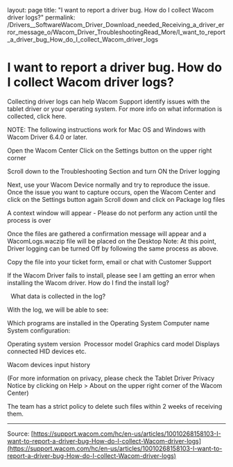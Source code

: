 layout: page
title: "I want to report a driver bug. How do I collect Wacom driver logs?"
permalink: /Drivers__SoftwareWacom_Driver_Download_needed_Receiving_a_driver_error_message_o/Wacom_Driver_TroubleshootingRead_More/I_want_to_report_a_driver_bug_How_do_I_collect_Wacom_driver_logs

# I want to report a driver bug. How do I collect Wacom driver logs?

Collecting driver logs can help Wacom Support identify issues with the tablet driver or your operating system. For more info on what information is collected, click here. 


NOTE: The following instructions work for Mac OS and Windows with Wacom Driver 6.4.0 or later.

Open the Wacom Center
Click on the Settings button on the upper right corner

Scroll down to the Troubleshooting Section and turn ON the Driver logging

Next, use your Wacom Device normally and try to reproduce the issue.
Once the issue you want to capture occurs, open the Wacom Center and click on the Settings button again
Scroll down and click on Package log files

A context window will appear - Please do not perform any action until the process is over

Once the files are gathered a confirmation message will appear and a WacomLogs.waczip file will be placed on the Desktop
Note: At this point, Driver logging can be turned Off by following the same process as above.

Copy the file into your ticket form, email or chat with Customer Support



If the Wacom Driver fails to install, please see I am getting an error when installing the Wacom driver. How do I find the install log? 


 
What data is collected in the log?


With the log, we will be able to see:

Which programs are installed in the Operating System
Computer name
System configuration:

Operating system version 
Processor model
Graphics card model
Displays connected
HID devices
etc.


Wacom devices input history



(For more information on privacy, please check the Tablet Driver Privacy Notice by clicking on Help > About on the upper right corner of the Wacom Center)


The team has a strict policy to delete such files within 2 weeks of receiving them.

---
Source: [https://support.wacom.com/hc/en-us/articles/10010268158103-I-want-to-report-a-driver-bug-How-do-I-collect-Wacom-driver-logs](https://support.wacom.com/hc/en-us/articles/10010268158103-I-want-to-report-a-driver-bug-How-do-I-collect-Wacom-driver-logs)
